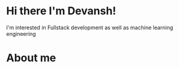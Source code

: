 # Hi there I'm Devansh! 
I'm interested in Fullstack development as well as machine learning engineering 

# About me 
